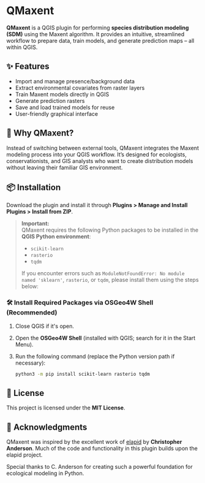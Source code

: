 # QMaxent

**QMaxent** is a QGIS plugin for performing **species distribution modeling (SDM)** using the Maxent algorithm. It provides an intuitive, streamlined workflow to prepare data, train models, and generate prediction maps – all within QGIS.

## ✨ Features

- Import and manage presence/background data
- Extract environmental covariates from raster layers
- Train Maxent models directly in QGIS
- Generate prediction rasters
- Save and load trained models for reuse
- User-friendly graphical interface

## 🚀 Why QMaxent?

Instead of switching between external tools, QMaxent integrates the Maxent modeling process into your QGIS workflow. It’s designed for ecologists, conservationists, and GIS analysts who want to create distribution models without leaving their familiar GIS environment.

## 📦 Installation

Download the plugin and install it through **Plugins > Manage and Install Plugins > Install from ZIP**.

> **Important:**  
> QMaxent requires the following Python packages to be installed in the **QGIS Python environment**:  
> - `scikit-learn`  
> - `rasterio`  
> - `tqdm`
>  
> If you encounter errors such as `ModuleNotFoundError: No module named 'sklearn'`, `rasterio`, or `tqdm`, please install them using the steps below:

### 🛠 Install Required Packages via OSGeo4W Shell (Recommended)

1. Close QGIS if it's open.  
2. Open the **OSGeo4W Shell** (installed with QGIS; search for it in the Start Menu).  
3. Run the following command (replace the Python version path if necessary):

   ```bash
   python3 -m pip install scikit-learn rasterio tqdm

## 📝 License

This project is licensed under the **MIT License**.

## 🙏 Acknowledgments

QMaxent was inspired by the excellent work of [elapid](https://github.com/earth-chris/elapid) by **Christopher Anderson**. Much of the code and functionality in this plugin builds upon the elapid project.

Special thanks to C. Anderson for creating such a powerful foundation for ecological modeling in Python.
